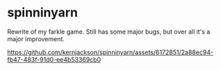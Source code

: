 # spinninyarn

Rewrite of my farkle game. Still has some major bugs, but over all it's a major improvement.

https://github.com/kernjackson/spinninyarn/assets/6172851/2a88ec94-fb47-483f-91d0-ee4b53369cb0

